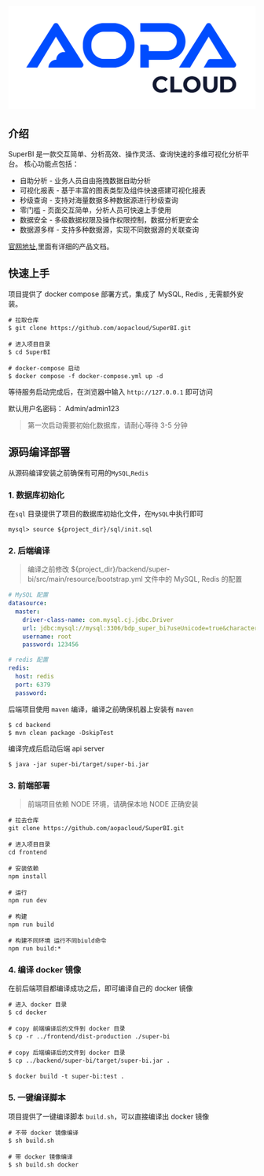 ![](doc/img/logo0.png)

## 介绍

SuperBI 是一款交互简单、分析高效、操作灵活、查询快速的多维可视化分析平台。
核心功能点包括：

- 自助分析 - 业务人员自由拖拽数据自助分析
- 可视化报表 - 基于丰富的图表类型及组件快速搭建可视化报表
- 秒级查询 - 支持对海量数据多种数据源进行秒级查询
- 零门槛 - 页面交互简单，分析人员可快速上手使用
- 数据安全 - 多级数据权限及操作权限控制，数据分析更安全
- 数据源多样 - 支持多种数据源，实现不同数据源的关联查询

[官网地址](https://superbi.aopacloud.net/),里面有详细的产品文档。

## 快速上手

项目提供了 docker compose 部署方式，集成了 MySQL, Redis , 无需额外安装。

```shell
# 拉取仓库
$ git clone https://github.com/aopacloud/SuperBI.git

# 进入项目目录
$ cd SuperBI

# docker-compose 启动
$ docker compose -f docker-compose.yml up -d
```
等待服务启动完成后，在浏览器中输入 `http://127.0.0.1` 即可访问

默认用户名密码： Admin/admin123

> 第一次启动需要初始化数据库，请耐心等待 3-5 分钟


## 源码编译部署

从源码编译安装之前确保有可用的`MySQL`,`Redis`

### 1. 数据库初始化

在`sql` 目录提供了项目的数据库初始化文件，在`MySQL`中执行即可

```shell
mysql> source ${project_dir}/sql/init.sql
```

### 2. 后端编译

> 编译之前修改 ${project_dir}/backend/super-bi/src/main/resource/bootstrap.yml 文件中的 MySQL, Redis 的配置

```yaml
# MySQL 配置
datasource:
  master:
    driver-class-name: com.mysql.cj.jdbc.Driver
    url: jdbc:mysql://mysql:3306/bdp_super_bi?useUnicode=true&characterEncoding=utf8&zeroDateTimeBehavior=convertToNull&useSSL=true&serverTimezone=GMT%2B8
    username: root
    password: 123456
```

```yaml
# redis 配置
redis:
  host: redis
  port: 6379
  password:
```

后端项目使用 `maven` 编译，编译之前确保机器上安装有 `maven`

```shell
$ cd backend
$ mvn clean package -DskipTest
```

编译完成后启动后端 api server

```shell
$ java -jar super-bi/target/super-bi.jar
```

### 3. 前端部署

> 前端项目依赖 NODE 环境，请确保本地 NODE 正确安装

```shell
# 拉去仓库
git clone https://github.com/aopacloud/SuperBI.git

# 进入项目目录
cd frontend

# 安装依赖
npm install

# 运行
npm run dev

# 构建
npm run build

# 构建不同环境 运行不同biuld命令
npm run build:*
```

### 4. 编译 docker 镜像

在前后端项目都编译成功之后，即可编译自己的 docker 镜像

```shell
# 进入 docker 目录
$ cd docker

# copy 前端编译后的文件到 docker 目录
$ cp -r ../frontend/dist-production ./super-bi

# copy 后端编译后的文件到 docker 目录
$ cp ../backend/super-bi/target/super-bi.jar .

$ docker build -t super-bi:test .
```

### 5. 一键编译脚本
项目提供了一键编译脚本 `build.sh`，可以直接编译出 docker 镜像

```shell
# 不带 docker 镜像编译
$ sh build.sh

# 带 docker 镜像编译
$ sh build.sh docker
```